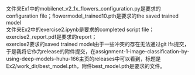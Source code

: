 文件夹Ex1中的mobilenet_v2_1x_flowers_configuration.py是要求的configuration file；flowermodel_trained10.pth是要求的the saved trained model    
文件夹Ex2中的exercise2.ipynb是要求的completed script file；exercise2_report.pdf是要求的report；    
exercise2要求的saved trained model由于一些冲突的存在无法通过git lfs提交，于是我将它作为release的附件提交，在assignment-1-image-classification-by-using-deep-models-huhu-166主页的releases中可以看到，标题是Ex2/work_dir/best_model.pth，附件best_model.pth是要求的文件。
